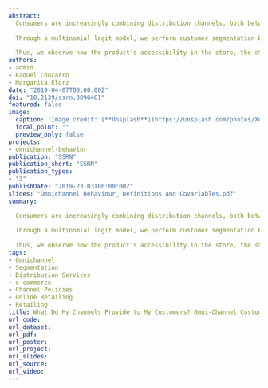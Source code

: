 ```yaml
---
abstract: 
  Consumers are increasingly combining distribution channels, both between purchases and when completing the same purchase in the so-called omni-channel behavior. In this work, we identify this omni-channel behavior among the customers of a global company in the fast fashion sector.  
  
  Through a multinomial logit model, we perform customer segmentation based on their behavior. In this segmentation, we consider the explanatory role not only of the individuals’ characteristics but also of the distribution services and each channel’s policies. 
  
  Thus, we observe how the product’s accessibility in the store, the store’s purchasing ambiance and web accessibility are key features of the channels that explain the customers’ omni-channel behavior.  
authors:
- admin
- Raquel Chocarro
- Margarita Elorz
date: "2019-04-07T00:00:00Z"
doi: "10.2139/ssrn.3096461"
featured: false
image:
  caption: 'Image credit: [**Unsplash**](https://unsplash.com/photos/Xn5FbEM9564)'
  focal_point: ""
  preview_only: false
projects:
- omnichannel-behavior
publication: "SSRN"
publication_short: "SSRN"
publication_types:
- "3"
publishDate: "2019-23-03T00:00:00Z"
slides: "Omnichannel Behaviour_ Definitions and Covariables.pdf"
summary: 

  Consumers are increasingly combining distribution channels, both between purchases and when completing the same purchase in the so-called omni-channel behavior. In this work, we identify this omni-channel behavior among the customers of a global company in the fast fashion sector. 
  
  Through a multinomial logit model, we perform customer segmentation based on their behavior. In this segmentation, we consider the explanatory role not only of the individuals’ characteristics but also of the distribution services and each channel’s policies. 
  
  Thus, we observe how the product’s accessibility in the store, the store’s purchasing ambiance and web accessibility are key features of the channels that explain the customers’ omni-channel behavior.
tags:
- Omnichannel
- Segmentation
- Distribution Services
- e-commerce
- Channel Policies
- Online Retailing
- Retailing
title: What Do My Channels Provide to My Customers? Omni-Channel Customers versus Mono-channel Customers and the Impact of Distribution Services
url_code: 
url_dataset: 
url_pdf:
url_poster: 
url_project: 
url_slides: 
url_source: 
url_video: 
---
```


